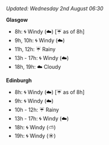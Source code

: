 *Updated: Wednesday 2nd August 06:30*

**Glasgow**

* 8h: :cyclone: Windy (:cloud:) [:umbrella: as of 8h]
* 9h, 10h: :cyclone: Windy (:cloud:)
* 11h, 12h: :umbrella: Rainy
* 13h - 17h: :cyclone: Windy (:cloud:)
* 18h, 19h: :cloud: Cloudy

**Edinburgh**

* 8h: :cyclone: Windy (:cloud:) [:umbrella: as of 8h]
* 9h: :cyclone: Windy (:cloud:)
* 10h - 12h: :umbrella: Rainy
* 13h - 17h: :cyclone: Windy (:cloud:)
* 18h: :cyclone: Windy (:partly_sunny:)
* 19h: :cyclone: Windy (:sunny:)
